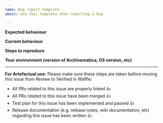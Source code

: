 ```yaml
---
name: Bug report template
about: Use this template when reporting a bug

---
```


**Expected behaviour**


**Current behaviour**


**Steps to reproduce**


**Your environment (version of Archivematica, OS version, etc)**

---
**For Artefactual use:**
Please make sure these steps are taken before moving this issue from Review to Verified in Waffle:

- All PRs related to this issue are properly linked 👍
- All PRs related to this issue have been merged 👍
- Test plan for this issue has been implemented and passed 👍
- Release documentation (e.g. release notes, wiki documentation, etc) regarding this issue has been written 👍
